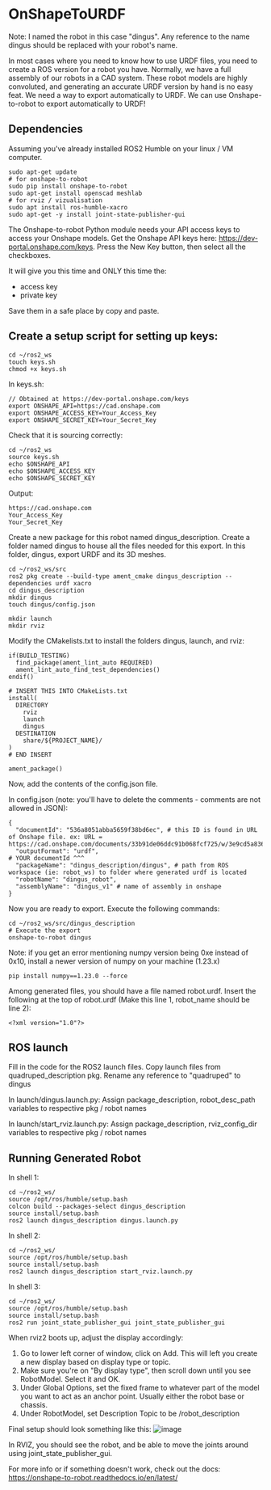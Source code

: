 # OnShapeToURDF
Note: I named the robot in this case "dingus". Any reference to the name dingus should be replaced with your robot's name.

In most cases where you need to know how to use URDF files, you need to create a ROS version for a robot you have.
Normally, we have a full assembly of our robots in a CAD system.
These robot models are highly convoluted, and generating an accurate URDF version by hand is no easy feat.
We need a way to export automatically to URDF.
We can use Onshape-to-robot to export automatically to URDF!

## Dependencies
Assuming you've already installed ROS2 Humble on your linux / VM computer.
```
sudo apt-get update
# for onshape-to-robot
sudo pip install onshape-to-robot
sudo apt-get install openscad meshlab
# for rviz / vizualisation
sudo apt install ros-humble-xacro
sudo apt-get -y install joint-state-publisher-gui
```
The Onshape-to-robot Python module needs your API access keys to access your Onshape models.
Get the Onshape API keys here: https://dev-portal.onshape.com/keys.
Press the New Key button, then select all the checkboxes.

It will give you this time and ONLY this time the:
- access key
- private key

Save them in a safe place by copy and paste.

## Create a setup script for setting up keys:
```
cd ~/ros2_ws
touch keys.sh
chmod +x keys.sh
```
In keys.sh:
```
// Obtained at https://dev-portal.onshape.com/keys
export ONSHAPE_API=https://cad.onshape.com
export ONSHAPE_ACCESS_KEY=Your_Access_Key
export ONSHAPE_SECRET_KEY=Your_Secret_Key
```
Check that it is sourcing correctly:
```
cd ~/ros2_ws
source keys.sh
echo $ONSHAPE_API
echo $ONSHAPE_ACCESS_KEY
echo $ONSHAPE_SECRET_KEY
```
Output:
```
https://cad.onshape.com
Your_Access_Key
Your_Secret_Key
```
Create a new package for this robot named dingus_description.
Create a folder named dingus to house all the files needed for this export.
In this folder, dingus, export URDF and its 3D meshes.
```
cd ~/ros2_ws/src
ros2 pkg create --build-type ament_cmake dingus_description --dependencies urdf xacro
cd dingus_description
mkdir dingus
touch dingus/config.json

mkdir launch
mkdir rviz
```
Modify the CMakelists.txt to install the folders dingus, launch, and rviz:
```
if(BUILD_TESTING)
  find_package(ament_lint_auto REQUIRED)
  ament_lint_auto_find_test_dependencies()
endif()

# INSERT THIS INTO CMakeLists.txt
install(
  DIRECTORY
    rviz
    launch
	dingus
  DESTINATION
    share/${PROJECT_NAME}/
)
# END INSERT

ament_package()
```
Now, add the contents of the config.json file.

In config.json (note: you'll have to delete the comments - comments are not allowed in JSON):
```
{
  "documentId": "536a8051abba5659f38bd6ec", # this ID is found in URL of Onshape file. ex: URL = https://cad.onshape.com/documents/33b91de06ddc91b068fcf725/w/3e9cd5a83630cb75d064813a/e/8e6a230fa3aabb1441b0aa17
  "outputFormat": "urdf",                                                                                                      # YOUR documentId ^^^
  "packageName": "dingus_description/dingus", # path from ROS workspace (ie: robot_ws) to folder where generated urdf is located
  "robotName": "dingus_robot",
  "assemblyName": "dingus_v1" # name of assembly in onshape
}
```
Now you are ready to export.
Execute the following commands:
```
cd ~/ros2_ws/src/dingus_description
# Execute the export
onshape-to-robot dingus
```
Note: if you get an error mentioning numpy version being 0xe instead of 0x10, install a newer version of numpy on your machine (1.23.x)
```
pip install numpy==1.23.0 --force
```
Among generated files, you should have a file named robot.urdf.
Insert the following at the top of robot.urdf (Make this line 1, robot_name should be line 2):
```
<?xml version="1.0"?>
```

## ROS launch
Fill in the code for the ROS2 launch files. Copy launch files from quadruped_description pkg. Rename any reference to "quadruped" to dingus

In launch/dingus.launch.py: Assign package_description, robot_desc_path variables to respective pkg / robot names

In launch/start_rviz.launch.py: Assign package_description, rviz_config_dir variables to respective pkg / robot names 

## Running Generated Robot
In shell 1:
```
cd ~/ros2_ws/
source /opt/ros/humble/setup.bash
colcon build --packages-select dingus_description
source install/setup.bash
ros2 launch dingus_description dingus.launch.py
```
In shell 2:
```
cd ~/ros2_ws/
source /opt/ros/humble/setup.bash
source install/setup.bash
ros2 launch dingus_description start_rviz.launch.py
```
In shell 3:
```
cd ~/ros2_ws/
source /opt/ros/humble/setup.bash
source install/setup.bash
ros2 run joint_state_publisher_gui joint_state_publisher_gui
```
When rviz2 boots up, adjust the display accordingly:

1. Go to lower left corner of window, click on Add. This will left you create a new display based on display type or topic.
2. Make sure you're on "By display type", then scroll down until you see RobotModel. Select it and OK.
3. Under Global Options, set the fixed frame to whatever part of the model you want to act as an anchor point. Usually either the robot base or chassis.
4. Under RobotModel, set Description Topic to be /robot_description

Final setup should look something like this:
![image](https://github.com/user-attachments/assets/58de415f-0887-4f96-af30-84f67003111c)

In RVIZ, you should see the robot, and be able to move the joints around using joint_state_publisher_gui.

For more info or if something doesn't work, check out the docs: https://onshape-to-robot.readthedocs.io/en/latest/

